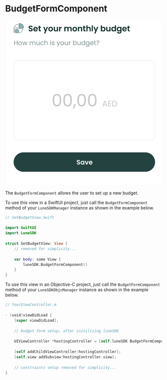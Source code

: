# BudgetFormComponent

![](../assets/89fd8fef4c95042a2f35073135544d5a1a91802d.png)

The `BudgetFormComponent` allows the user to set up a new budget.

To use this view in a SwiftUI project, just call the
`BudgetFormComponent` method of your `LuneSDKManager` instance as shown
in the example below.

```swift
// SetBudgetView.Swift

import SwiftUI
import LuneSDK

struct SetBudgetView: View {
    // removed for simplicity...

    var body: some View {
        luneSDK.BudgetFormComponent()
    }
}
```

To use this view in an Objective-C project, just call the
`BudgetFormComponent` method of your `LuneSDKObjcManager` instance as
shown in the example below.

```swift
// YourViewController.m

- (void)viewDidLoad {
    [super viewDidLoad];

    // budget form setup, after initilizing luneSDK

    UIViewController *hostingController = [self.luneSDK BudgetFormComponentWithConfig:nil];

    [self addChildViewController:hostingController];
    [self.view addSubview:hostingController.view];

    // constraints setup removed for simplicity...
}
```
